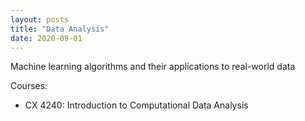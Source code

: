 ```yaml
---
layout: posts
title: "Data Analysis"
date: 2020-09-01
---
```

Machine learning algorithms and their applications to real-world data

Courses:
* CX 4240: Introduction to Computational Data Analysis
